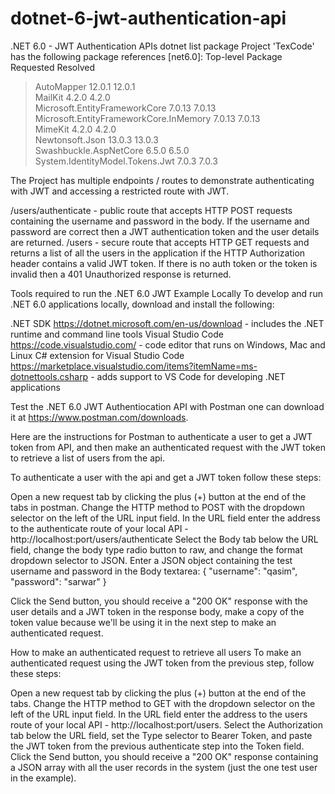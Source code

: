 ﻿# dotnet-6-jwt-authentication-api

.NET 6.0 - JWT Authentication APIs dotnet list package
Project 'TexCode' has the following package references
   [net6.0]: 
   Top-level Package                             Requested   Resolved
   > AutoMapper                                  12.0.1      12.0.1  
   > MailKit                                     4.2.0       4.2.0   
   > Microsoft.EntityFrameworkCore               7.0.13      7.0.13  
   > Microsoft.EntityFrameworkCore.InMemory      7.0.13      7.0.13  
   > MimeKit                                     4.2.0       4.2.0   
   > Newtonsoft.Json                             13.0.3      13.0.3  
   > Swashbuckle.AspNetCore                      6.5.0       6.5.0   
   > System.IdentityModel.Tokens.Jwt             7.0.3       7.0.3

The Project has multiple endpoints / routes to demonstrate authenticating with JWT and accessing a restricted route with JWT.

/users/authenticate - public route that accepts HTTP POST requests containing the username and password in the body. If the username and password are correct then a JWT authentication token and the user details are returned.
/users - secure route that accepts HTTP GET requests and returns a list of all the users in the application if the HTTP Authorization header contains a valid JWT token. If there is no auth token or the token is invalid then a 401 Unauthorized response is returned.

Tools required to run the .NET 6.0 JWT Example Locally
To develop and run .NET 6.0 applications locally, download and install the following:

.NET SDK https://dotnet.microsoft.com/en-us/download - includes the .NET runtime and command line tools
Visual Studio Code https://code.visualstudio.com/ - code editor that runs on Windows, Mac and Linux
C# extension for Visual Studio Code https://marketplace.visualstudio.com/items?itemName=ms-dotnettools.csharp - adds support to VS Code for developing .NET applications

Test the .NET 6.0 JWT Authentiocation API with Postman one can download it at https://www.postman.com/downloads.

Here are the instructions for Postman to authenticate a user to get a JWT token from API, and then make an authenticated request with the JWT token to retrieve a list of users from the api.

To authenticate a user with the api and get a JWT token follow these steps:

Open a new request tab by clicking the plus (+) button at the end of the tabs in postman.
Change the HTTP method to POST with the dropdown selector on the left of the URL input field.
In the URL field enter the address to the authenticate route of your local API - http://localhost:port/users/authenticate
Select the Body tab below the URL field, change the body type radio button to raw, and change the format dropdown selector to JSON.
Enter a JSON object containing the test username and password in the Body textarea:
{
    "username": "qasim",
    "password": "sarwar"
}

Click the Send button, you should receive a "200 OK" response with the user details and a JWT token in the response body, make a copy of the token value because we'll be using it in the next step to make an authenticated request.

How to make an authenticated request to retrieve all users
To make an authenticated request using the JWT token from the previous step, follow these steps:

Open a new request tab by clicking the plus (+) button at the end of the tabs.
Change the HTTP method to GET with the dropdown selector on the left of the URL input field.
In the URL field enter the address to the users route of your local API - http://localhost:port/users.
Select the Authorization tab below the URL field, set the Type selector to Bearer Token, and paste the JWT token from the previous authenticate step into the Token field.
Click the Send button, you should receive a "200 OK" response containing a JSON array with all the user records in the system (just the one test user in the example).
